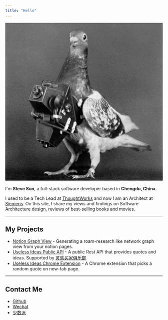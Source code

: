 ```yaml
---
title: "Hello"
---
```


![%profile%](/images/g.png)

I'm **Steve Sun**, a full-stack software developer based in **Chengdu, China**.

I used to be a Tech Lead at [ThoughtWorks](https://www.thoughtworks.com/) and now I am an Architect at [Siemens](https://www.siemens.com/). On this site, I share my views and findings on Software Architecture design, reviews of best-selling books and movies.

---

## My Projects

- [Notion Graph View](https://github.com/stevedsun/notion-graph-view) - Generating a roam-research like network graph view from your notion pages.
- [Useless Ideas Public API](https://q24.io/useless) - A public Rest API that provides quotes and ideas. Supported by [灵感买家俱乐部](https://club.q24.io/).
- [Useless Ideas Chrome Extension](https://github.com/stevedsun/useless-idea-chrome-extension) - A Chrome extension that picks a random quote on new-tab page.

---

## Contact Me

- [Github](https://github.com/stevedsun)
- [Wechat](https://mp.weixin.qq.com/s/zSNl-n4B9l9wyZYGVcnVJw)
- [少数派](https://sspai.com/u/radiowave/overview)
